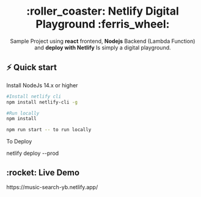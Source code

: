 <h1 align="center">
    :roller_coaster: Netlify Digital Playground :ferris_wheel:
</h1>

<p align="center">Sample Project using <b>react</b> frontend, <b>Nodejs</b> Backend (Lambda Function) <br/>and <b>deploy with Netlify</b> Is simply a digital playground.</p>

## ⚡️ Quick start

Install NodeJs 14.x or higher

```bash
#Install netlify cli
npm install netlify-cli -g
```
```bash
#Run locally 
npm install

npm run start -- to run locally
```

To Deploy 

netlify deploy --prod

<h2>:rocket: Live Demo </h2>
https://music-search-yb.netlify.app/